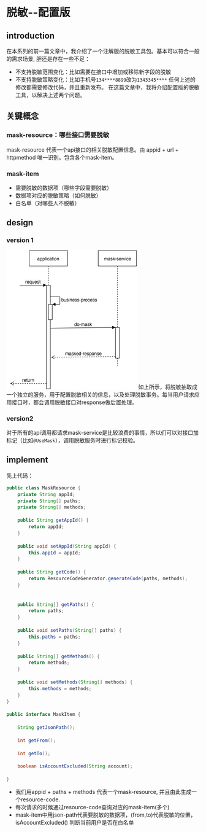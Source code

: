 # 脱敏--配置版

## introduction
在本系列的前一篇文章中，我介绍了一个注解版的脱敏工具包。基本可以符合一般的需求场景,
胆还是存在一些不足：
- 不支持脱敏范围变化：比如需要在接口中增加或移除新字段的脱敏
- 不支持脱敏策略变化：比如手机号`134****8899`改为`1343345****`
任何上述的修改都需要修改代码，并且重新发布。
在这篇文章中，我将介绍配置版的脱敏工具，以解决上述两个问题。

## 关键概念
### mask-resource：哪些接口需要脱敏
mask-resource 代表一个api接口的相关脱敏配置信息。由 appid + url + httpmethod 唯一识别。包含各个mask-item。
### mask-item
- 需要脱敏的数据项（哪些字段需要脱敏）
- 数据项对应的脱敏策略（如何脱敏）
- 白名单（对哪些人不脱敏）

## design
### version 1
![1-1](./mask.jpeg)
如上所示，将脱敏抽取成一个独立的服务，用于配置脱敏相关的信息，以及处理脱敏事务。每当用户请求应用接口时，都会调用脱敏接口对response做后置处理。

### version2
对于所有的api调用都请求mask-service是比较浪费的事情，所以们可以对接口加标记（比如`@UseMask`），调用脱敏服务时进行标记校验。

## implement
先上代码：
```java
public class MaskResource {
    private String appId;
    private String[] paths;
    private String[] methods;

    public String getAppId() {
        return appId;
    }

    public void setAppId(String appId) {
        this.appId = appId;
    }

    public String getCode() {
        return ResourceCodeGenerator.generateCode(paths, methods);
    }


    public String[] getPaths() {
        return paths;
    }

    public void setPaths(String[] paths) {
        this.paths = paths;
    }

    public String[] getMethods() {
        return methods;
    }

    public void setMethods(String[] methods) {
        this.methods = methods;
    }
}

public interface MaskItem {

    String getJsonPath();

    int getFrom();

    int getTo();

    boolean isAccountExcluded(String account);

}
```
- 我们用appid + paths + methods 代表一个mask-resource, 并且由此生成一个resource-code.
- 每次请求的时候通过resource-code查询对应的mask-item(多个)
- mask-item中用json-path代表要脱敏的数据项，(from,to)代表脱敏的位置，isAccountExcluded() 判断当前用户是否在白名单


